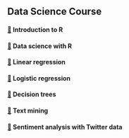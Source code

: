 ## Data Science Course

#### [:link:](https://s3.eu-west-2.amazonaws.com/cinndata/data/data-01.html) Introduction to R

#### [:link:](https://s3.eu-west-2.amazonaws.com/cinndata/data/data-01.html) Data science with R

#### [:link:](https://s3.eu-west-2.amazonaws.com/cinndata/data/data-02.html) Linear regression

#### [:link:](https://s3.eu-west-2.amazonaws.com/cinndata/data/data-03.html) Logistic regression

#### [:link:](https://s3.eu-west-2.amazonaws.com/cinndata/data/data-04.html) Decision trees

#### [:link:](https://s3.eu-west-2.amazonaws.com/cinndata/data/data-05.html) Text mining

#### [:link:](https://s3.eu-west-2.amazonaws.com/cinndata/data/data-06.html) Sentiment analysis with Twitter data
